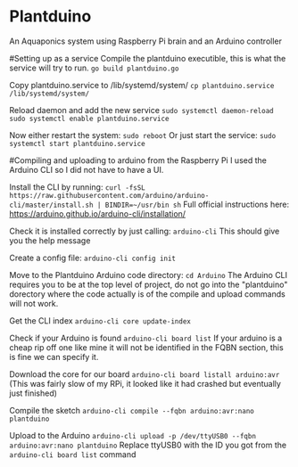 # Plantduino
An Aquaponics system using Raspberry Pi brain and an Arduino controller

#Setting up as a service
Compile the plantduino executible, this is what the service will try to run.
`go build plantduino.go`

Copy plantduino.service to /lib/systemd/system/
`cp plantduino.service /lib/systemd/system/`

Reload daemon and add the new service
`sudo systemctl daemon-reload
sudo systemctl enable plantduino.service`

Now either restart the system:
`sudo reboot`
Or just start the service:
`sudo systemctl start plantduino.service`

#Compiling and uploading to arduino from the Raspberry Pi
I used the Arduino CLI so I did not have to have a UI.

Install the CLI by running:
`curl -fsSL https://raw.githubusercontent.com/arduino/arduino-cli/master/install.sh | BINDIR=~/usr/bin sh`
Full official instructions here: https://arduino.github.io/arduino-cli/installation/

Check it is installed correctly by just calling:
`arduino-cli`
This should give you the help message

Create a config file:
`arduino-cli config init`

Move to the Plantduino Arduino code directory:
`cd Arduino`
The Arduino CLI requires you to be at the top level of project, do not go into the "plantduino" dorectory where the code actually is of the compile and upload commands will not work.

Get the CLI index
`arduino-cli core update-index`

Check if your Arduino is found
`arduino-cli board list`
If your arduino is a cheap rip off one like mine it will not be identified in the FQBN section, this is fine we can specify it.

Download the core for our board
`arduino-cli board listall arduino:avr`
(This was fairly slow of my RPi, it looked like it had crashed but eventually just finished)

Compile the sketch
`arduino-cli compile --fqbn arduino:avr:nano plantduino`

Upload to the Arduino
`arduino-cli upload -p /dev/ttyUSB0 --fqbn arduino:avr:nano plantduino`
Replace ttyUSB0 with the ID you got from the `arduino-cli board list` command
